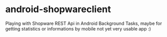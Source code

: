 # android-shopwareclient
Playing with Shopware REST Api in Android Background Tasks, maybe for getting statistics or informations by mobile
not yet very usable app :)
